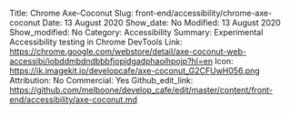 Title: Chrome Axe-Coconut
Slug: front-end/accessibility/chrome-axe-coconut
Date: 13 August 2020
Show_date: No
Modified: 13 August 2020
Show_modified: No
Category: Accessibility
Summary: Experimental Accessibility testing in Chrome DevTools
Link: https://chrome.google.com/webstore/detail/axe-coconut-web-accessibi/iobddmbdndbbbfjopjdgadphaoihpojp?hl=en
Icon: https://ik.imagekit.io/developcafe/axe-coconut_G2CFUwH056.png
Attribution: No
Commercial: Yes
Github_edit_link: https://github.com/melboone/develop_cafe/edit/master/content/front-end/accessibility/axe-coconut.md